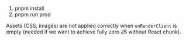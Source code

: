 1. pnpm install
2. pnpm run prod

Assets (CSS, images) are not applied correctly when `onRenderClient` is empty (needed if we want to achieve fully zero JS without React chunk).
